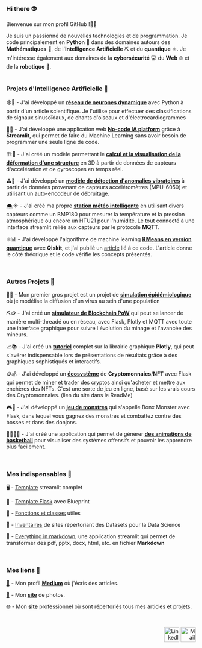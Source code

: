### Hi there 👽

Bienvenue sur mon profil GitHub !👋🏼</br>

Je suis un passionné de nouvelles technologies et de programmation. Je code principalement en __Python__ 🐍 dans des domaines autours des __Mathématiques__ 🧮, de l'__Intelligence Artificielle__ ⛏ et du __quantique__ ⚛️. Je m'intéresse également aux domaines de la __cybersécurité__ 💻 du __Web__ 🌐 et de la __robotique__ 🤖. <br>
<br>

### Projets d'Intelligence Artificielle 📌

🕸📰 - J'ai développé un [**réseau de neurones dynamique**](https://github.com/antonin-lfv/Dynamic_graph_neural_network/blob/main/README.md) avec Python à partir d'un article scientifique. Je l'utilise pour effectuer des classifications de signaux sinusoïdaux, de chants d'oiseaux et d'électrocardiogrammes<br>

🧠🌐 - J'ai développé une application web [**No-code IA platform**](https://github.com/antonin-lfv/Online_preprocessing_for_ML) grâce à **Streamlit**, qui permet de faire du Machine Learning sans avoir besoin de programmer une seule ligne de code.<br>

🏗️🏢 - J'ai créé un modèle permettant le [**calcul et la visualisation de la déformation d'une structure**](https://github.com/antonin-lfv/DataScience_IoT_projects/blob/main/Projets/Deformation_structure/README.md) en 3D à partir de données de capteurs d'accélération et de gyroscopes en temps réel. 

⚠️🔎 - J'ai développé un [**modèle de détection d'anomalies vibratoires**](https://github.com/antonin-lfv/DataScience_IoT_projects/blob/main/Projets/Anomalies_vibratoires_accelerometre_AE_debruitage/README.md) à partir de données provenant de capteurs accéléromètres (MPU-6050) et utilisant un auto-encodeur de débruitage.

🌨️☀️ - J'ai créé ma propre [**station météo intelligente**](https://github.com/antonin-lfv/DataScience_IoT_projects/blob/main/Projets/Station_meteo_prediction_temps_ML/README.md) en utilisant divers capteurs comme un BMP180 pour mesurer la température et la pression atmosphérique ou encore un HTU21 pour l'humidité. Le tout connecté à une interface streamlit reliée aux capteurs par le protocole **MQTT**.

⚛️📊 - J'ai développé l'algorithme de machine learning [**KMeans en version quantique**](https://github.com/antonin-lfv/QMeans) avec **Qiskit**, et j'ai publié un [article](https://easychair.org/publications/preprint/JV22) lié à ce code. L'article donne le côté théorique et le code vérifie les concepts présentés.

<br>

### Autres Projets 📌

🦠🧪 - Mon premier gros projet est un projet de [**simulation épidémiologique**](https://github.com/antonin-lfv/simulation_virus_covid-19) où je modélise la diffusion d'un virus au sein d'une population<br>

⛏️🪙 - J'ai créé un [**simulateur de Blockchain PoW**](https://github.com/antonin-lfv/QuantumChain) qui peut se lancer de manière multi-threadé ou en réseau, avec Flask, Plotly et MQTT avec toute une interface graphique pour suivre l'évolution du minage et l'avancée des mineurs.

📈📚 - J'ai créé un [**tutoriel**](https://github.com/antonin-lfv/Plotly_tutorial) complet sur la librairie graphique **Plotly**, qui peut s'avérer indispensable lors de présentations de résultats grâce à des graphiques sophistiqués et interactifs.

🪙💰 - J'ai développé un [**écosystème**](https://github.com/antonin-lfv/CryptoPlatform) de **Cryptomonnaies**/**NFT** avec Flask qui permet de miner et trader des cryptos ainsi qu'acheter et mettre aux enchères des NFTs. C'est une sorte de jeu en ligne, basé sur les vrais cours des Cryptomonnaies. (lien du site dans le ReadMe)

🎮🧌 - J'ai développé un [**jeu de monstres**](https://github.com/antonin-lfv/Bonx_monsters) qui s'appelle Bonx Monster avec Flask, dans lequel vous gagnez des monstres et combattez contre des bosses et dans des donjons.

🏀🧑🏼‍🏫 - J'ai créé une application qui permet de générer [**des animations de basketball**](https://github.com/antonin-lfv/BasketBallCoach) pour visualiser des systèmes offensifs et pouvoir les apprendre plus facilement.

<br>

### Mes indispensables 📌

🖥 - [Template](https://github.com/antonin-lfv/streamlit_template) streamlit complet 

🚀 - [Template Flask](https://github.com/antonin-lfv/Flask_template) avec Blueprint

🌟 - [Fonctions et classes](https://github.com/antonin-lfv/Utils) utiles

📂 - [Inventaires](https://github.com/antonin-lfv/Gallery-of-Datasets) de sites répertoriant des Datasets pour la Data Science

🧠 - [Everything in markdown](https://github.com/antonin-lfv/everything-in-markdown), une application streamlit qui permet de transformer des pdf, pptx, docx, html, etc. en fichier **Markdown**


<br>

### Mes liens 📌

[🔮](https://medium.com/@antoninlefevre45) - Mon profil [**Medium**](https://medium.com/@antoninlefevre45) où j'écris des articles.

[📸](https://antonin-lfv.github.io/PhotographyWebsite/) - Mon [**site**](https://antonin-lfv.github.io/PhotographyWebsite/) de photos.

[🌐](https://antonin-lfv.github.io) - Mon [**site**](https://antonin-lfv.github.io) professionnel où sont répertoriés tous mes articles et projets.

<br>

<p align="right">
  <a href="https://www.linkedin.com/in/antonin-lefevre-565b8b141" class="fancybox" ><img src="https://user-images.githubusercontent.com/63207451/97303444-b2c04380-185a-11eb-8cfc-864c33a64e4b.png" title="LinkedIn" width="40" height="40"></a>
  <a href="mailto:antoninlefevre45@icloud.com" class="fancybox" ><img src="https://user-images.githubusercontent.com/63207451/97303543-cec3e500-185a-11eb-8adc-c1364e2054a9.png" title="Mail" width="40" height="40"></a>
</p>
